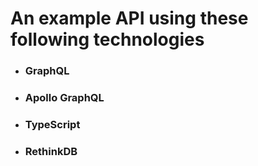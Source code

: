 # An example API using these following technologies

-  ### GraphQL
-  ### Apollo GraphQL
-  ### TypeScript
-  ### RethinkDB